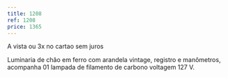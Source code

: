```yaml
---
title: 1208
ref: 1208
price: 1365
---
```


A vista ou 3x no cartao sem juros

Luminaria de chão em ferro com arandela vintage, registro e manômetros, acompanha 01 lampada de filamento de carbono voltagem 127 V.
